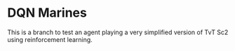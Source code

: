 # DQN Marines
This is a branch to test an agent playing a very simplified version of TvT Sc2 using reinforcement learning.
